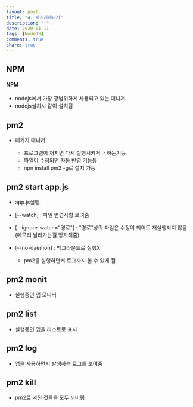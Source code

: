 ```yaml
---
layout: post
title: "4. 패키지매니저"
description: " "
date: 2020-01-11
tags: [NodeJS]
comments: true
share: true
---
```


## NPM

#### NPM

- nodejs에서 가장 광범위하게 사용되고 있는 매니저
- nodejs설치시 같이 설치됨



## pm2

- 패키지 매니저

   - 프로그램이 꺼지면 다시 실행시키거나 하는기능
  - 파일이 수정되면 자동 반영 기능등
  - npn install pm2 -g로 설치 가능 

## pm2 start app.js

- app.js실행

- [--watch] : 파일 변경사항 보여줌

- [--ignore-watch="경로"] : "경로"상의 파일은 수정이 되어도 재실행되지 않음 (메모리 날라가는걸 방지해줌)

- [--no-daemon] : 백그라운드로 실행X

   - pm2를 실행하면서 로그까지 볼 수 있게 됨

 

## pm2 monit

- 실행중인 앱 모니터

 

## pm2 list

- 실행중인 앱을 리스트로 표시

 

## pm2 log

- 앱을 사용하면서 발생하는 로그를 보여줌

 

## pm2 kill

- pm2로 켜진 것들을 모두 꺼버림

 

 

 

 

 

 

 